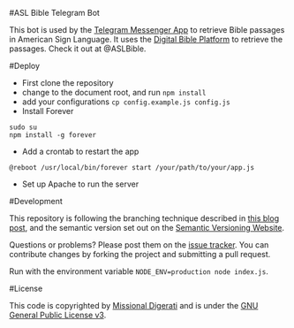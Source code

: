 #ASL Bible Telegram Bot

This bot is used by the [Telegram Messenger App](http://telegram.me) to retrieve Bible passages in American Sign Language.  It uses the [Digital Bible Platform](http://digitalbibleplatform.org) to retrieve the passages.  Check it out at @ASLBible.

#Deploy

- First clone the repository
- change to the document root, and run `npm install`
- add your configurations `cp config.example.js config.js`
- Install Forever
```
sudo su
npm install -g forever
```
- Add a crontab to restart the app
```
@reboot /usr/local/bin/forever start /your/path/to/your/app.js
```
- Set up Apache to run the server

#Development

This repository is following the branching technique described in [this blog post](http://nvie.com/posts/a-successful-git-branching-model/), and the semantic version set out on the [Semantic Versioning Website](http://semver.org/).

Questions or problems? Please post them on the [issue tracker](https://github.com/MissionalDigerati/asl_bible_telegram_bot/issues). You can contribute changes by forking the project and submitting a pull request.

Run with the environment variable `NODE_ENV=production node index.js`.

#License

This code is copyrighted by [Missional Digerati](http://missionaldigerati.org) and is under the [GNU General Public License v3](http://www.gnu.org/licenses/gpl-3.0-standalone.html).
